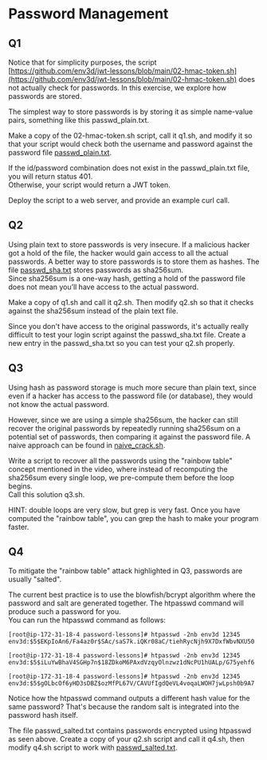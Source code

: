 # Password Management

## Q1
Notice that for simplicity purposes, the script 
[https://github.com/env3d/jwt-lessons/blob/main/02-hmac-token.sh](https://github.com/env3d/jwt-lessons/blob/main/02-hmac-token.sh)
does not actually check for passwords.  In this exercise, we explore how passwords are stored.

The simplest way to store passwords is by storing it as simple name-value pairs, something like this passwd_plain.txt.

Make a copy of the 02-hmac-token.sh script, call it q1.sh, and modify it so that your script would check both the 
username and password against the password file [passwd_plain.txt](passwd_plain.txt.).

If the id/password combination does not exist in the passwd_plain.txt file, you will return status 401.  
Otherwise, your script would return a JWT token.

Deploy the script to a web server, and provide an example curl call.

## Q2
Using plain text to store passwords is very insecure.  If a malicious hacker got a hold of the file, 
the hacker would gain access to all the actual passwords.  A better way to store passwords is to store 
them as hashes.  The file [passwd_sha.txt](passwd_sha.txt) stores passwords as sha256sum.  
Since sha256sum is a one-way hash, getting a hold of the password file does not mean you’ll have access 
to the actual password.

Make a copy of q1.sh and call it q2.sh.  Then modify q2.sh so that it checks against the sha256sum instead 
of the plain text file.

Since you don't have access to the original passwords, it's actually really difficult to test your login script 
against the passwd_sha.txt file.  Create a new entry in the passwd_sha.txt so you can test your q2.sh properly.  

## Q3
Using hash as password storage is much more secure than plain text, since even if a hacker has access to the password 
file (or database), they would not know the actual password. 

However, since we are using a simple sha256sum, the hacker can still recover the original passwords by repeatedly 
running sha256sum on a potential set of passwords, then comparing it against the password file.  A naive 
approach can be found in [naive_crack.sh](naive_crack.sh).

Write a script to recover all the passwords using the "rainbow table" concept mentioned in the video, where 
instead of recomputing the sha256sum every single loop, we pre-compute them before the loop begins.  
Call this solution q3.sh.

HINT: double loops are very slow, but grep is very fast.  Once you have computed the "rainbow table", 
you can grep the hash to make your program faster.

## Q4
To mitigate the "rainbow table" attack highlighted in Q3, passwords are usually "salted".

The current best practice is to use the blowfish/bcrypt algorithm where the password and 
salt are generated together.  The htpasswd command will produce such a password for you.  
You can run the htpasswd command as follows:

```
[root@ip-172-31-18-4 password-lessons]# htpasswd -2nb env3d 12345
env3d:$5$EKpIoAn6/Fa4az0r$SAc/saS7k.iQKr08aC/tiehRycNjh9X7DxfWbvNXU50

[root@ip-172-31-18-4 password-lessons]# htpasswd -2nb env3d 12345
env3d:$5$iLuYwBhaV4SGHp7n$18ZDkoM6PAxdVzqyOlnzwz1dNcPU1hUALp/G75yehf6

[root@ip-172-31-18-4 password-lessons]# htpasswd -2nb env3d 12345
env3d:$5$gOLbcOf6yHD3sDBZ$ozMfPL67V/CAVUfIgdQeVL4voqaLWOH7jwLpsh0b9A7

```

Notice how the htpasswd command outputs a different hash value for the same password?  That's because the random 
salt is integrated into the password hash itself.

The file passwd_salted.txt contains passwords encrypted using htpasswd as seen above.  Create a copy of your q2.sh 
script and call it q4.sh, then modify q4.sh script to work with [passwd_salted.txt](passwd_salted.txt).

